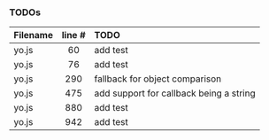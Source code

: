 ### TODOs
| Filename | line # | TODO
|:------|:------:|:------
| yo.js | 60 | add test
| yo.js | 76 | add test
| yo.js | 290 | fallback for object comparison
| yo.js | 475 | add support for callback being a string
| yo.js | 880 | add test
| yo.js | 942 | add test